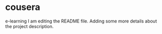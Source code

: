 # cousera
e-learning
I am editing the README file. Adding some more details about the project description.
